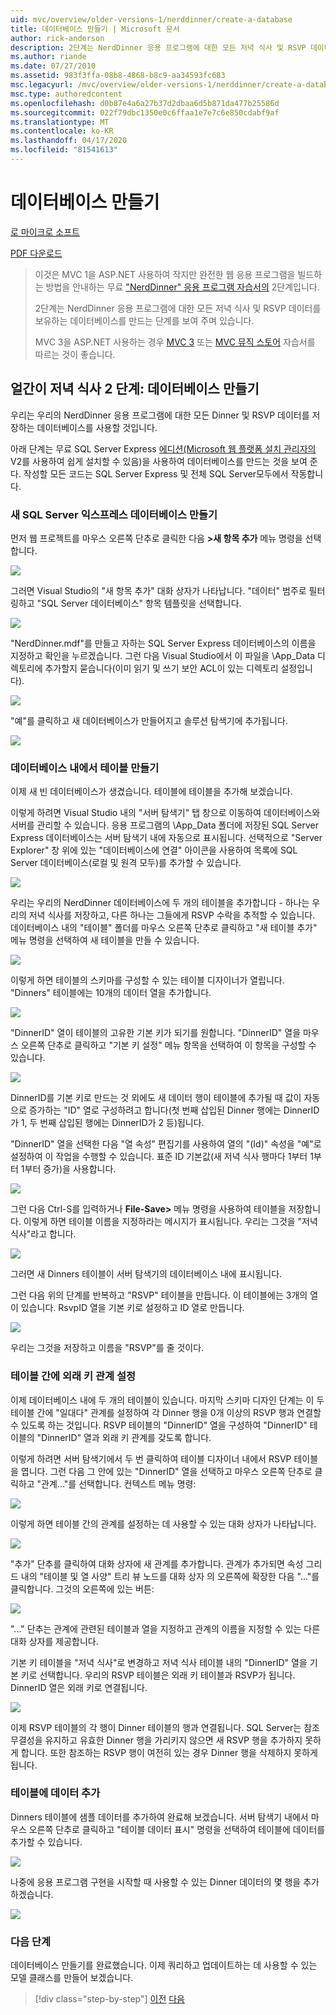 ```yaml
---
uid: mvc/overview/older-versions-1/nerddinner/create-a-database
title: 데이터베이스 만들기 | Microsoft 문서
author: rick-anderson
description: 2단계는 NerdDinner 응용 프로그램에 대한 모든 저녁 식사 및 RSVP 데이터를 보유하는 데이터베이스를 만드는 단계를 보여 주며 있습니다.
ms.author: riande
ms.date: 07/27/2010
ms.assetid: 983f3ffa-08b8-4868-b8c9-aa34593fc683
msc.legacyurl: /mvc/overview/older-versions-1/nerddinner/create-a-database
msc.type: authoredcontent
ms.openlocfilehash: d0b87e4a6a27b37d2dbaa6d5b871da477b25586d
ms.sourcegitcommit: 022f79dbc1350e0c6ffaa1e7e7c6e850cdabf9af
ms.translationtype: MT
ms.contentlocale: ko-KR
ms.lasthandoff: 04/17/2020
ms.locfileid: "81541613"
---
```

# <a name="create-a-database"></a>데이터베이스 만들기

[로 마이크로 소프트](https://github.com/microsoft)

[PDF 다운로드](http://aspnetmvcbook.s3.amazonaws.com/aspnetmvc-nerdinner_v1.pdf)

> 이것은 MVC 1을 ASP.NET 사용하여 작지만 완전한 웹 응용 프로그램을 빌드하는 방법을 안내하는 무료 ["NerdDinner" 응용 프로그램 자습서의](introducing-the-nerddinner-tutorial.md) 2단계입니다.
> 
> 2단계는 NerdDinner 응용 프로그램에 대한 모든 저녁 식사 및 RSVP 데이터를 보유하는 데이터베이스를 만드는 단계를 보여 주며 있습니다.
> 
> MVC 3을 ASP.NET 사용하는 경우 [MVC 3](../../older-versions/getting-started-with-aspnet-mvc3/cs/intro-to-aspnet-mvc-3.md) 또는 [MVC 뮤직 스토어](../../older-versions/mvc-music-store/mvc-music-store-part-1.md) 자습서를 따르는 것이 좋습니다.

## <a name="nerddinner-step-2-creating-the-database"></a>얼간이 저녁 식사 2 단계: 데이터베이스 만들기

우리는 우리의 NerdDinner 응용 프로그램에 대한 모든 Dinner 및 RSVP 데이터를 저장하는 데이터베이스를 사용할 것입니다.

아래 단계는 무료 SQL Server Express [에디션(Microsoft 웹 플랫폼 설치 관리자의](https://www.microsoft.com/web/downloads/platform.aspx)V2를 사용하여 쉽게 설치할 수 있음)을 사용하여 데이터베이스를 만드는 것을 보여 준다. 작성할 모든 코드는 SQL Server Express 및 전체 SQL Server모두에서 작동합니다.

### <a name="creating-a-new-sql-server-express-database"></a>새 SQL Server 익스프레스 데이터베이스 만들기

먼저 웹 프로젝트를 마우스 오른쪽 단추로 클릭한 다음 **&gt;새 항목 추가** 메뉴 명령을 선택합니다.

![](create-a-database/_static/image1.png)

그러면 Visual Studio의 "새 항목 추가" 대화 상자가 나타납니다. "데이터" 범주로 필터링하고 "SQL Server 데이터베이스" 항목 템플릿을 선택합니다.

![](create-a-database/_static/image2.png)

"NerdDinner.mdf"를 만들고 자하는 SQL Server Express 데이터베이스의 이름을 지정하고 확인을 누르겠습니다. 그런 다음 Visual Studio에서 이 파일을 \App\_Data 디렉토리에 추가할지 묻습니다(이미 읽기 및 쓰기 보안 ACL이 있는 디렉토리 설정입니다).

![](create-a-database/_static/image3.png)

"예"를 클릭하고 새 데이터베이스가 만들어지고 솔루션 탐색기에 추가됩니다.

![](create-a-database/_static/image4.png)

### <a name="creating-tables-within-our-database"></a>데이터베이스 내에서 테이블 만들기

이제 새 빈 데이터베이스가 생겼습니다. 테이블에 테이블을 추가해 보겠습니다.

이렇게 하려면 Visual Studio 내의 "서버 탐색기" 탭 창으로 이동하여 데이터베이스와 서버를 관리할 수 있습니다. 응용 프로그램의 \App\_Data 폴더에 저장된 SQL Server Express 데이터베이스는 서버 탐색기 내에 자동으로 표시됩니다. 선택적으로 "Server Explorer" 창 위에 있는 "데이터베이스에 연결" 아이콘을 사용하여 목록에 SQL Server 데이터베이스(로컬 및 원격 모두)를 추가할 수 있습니다.

![](create-a-database/_static/image5.png)

우리는 우리의 NerdDinner 데이터베이스에 두 개의 테이블을 추가합니다 - 하나는 우리의 저녁 식사를 저장하고, 다른 하나는 그들에게 RSVP 수락을 추적할 수 있습니다. 데이터베이스 내의 "테이블" 폴더를 마우스 오른쪽 단추로 클릭하고 "새 테이블 추가" 메뉴 명령을 선택하여 새 테이블을 만들 수 있습니다.

![](create-a-database/_static/image6.png)

이렇게 하면 테이블의 스키마를 구성할 수 있는 테이블 디자이너가 열립니다. "Dinners" 테이블에는 10개의 데이터 열을 추가합니다.

![](create-a-database/_static/image7.png)

"DinnerID" 열이 테이블의 고유한 기본 키가 되기를 원합니다. "DinnerID" 열을 마우스 오른쪽 단추로 클릭하고 "기본 키 설정" 메뉴 항목을 선택하여 이 항목을 구성할 수 있습니다.

![](create-a-database/_static/image8.png)

DinnerID를 기본 키로 만드는 것 외에도 새 데이터 행이 테이블에 추가될 때 값이 자동으로 증가하는 "ID" 열로 구성하려고 합니다(첫 번째 삽입된 Dinner 행에는 DinnerID가 1, 두 번째 삽입된 행에는 DinnerID가 2 등)됩니다.

"DinnerID" 열을 선택한 다음 "열 속성" 편집기를 사용하여 열의 "(Id)" 속성을 "예"로 설정하여 이 작업을 수행할 수 있습니다. 표준 ID 기본값(새 저녁 식사 행마다 1부터 1부터 1부터 증가)을 사용합니다.

![](create-a-database/_static/image9.png)

그런 다음 Ctrl-S를 입력하거나 **File-Save&gt;** 메뉴 명령을 사용하여 테이블을 저장합니다. 이렇게 하면 테이블 이름을 지정하라는 메시지가 표시됩니다. 우리는 그것을 "저녁 식사"라고 합니다.

![](create-a-database/_static/image10.png)

그러면 새 Dinners 테이블이 서버 탐색기의 데이터베이스 내에 표시됩니다.

그런 다음 위의 단계를 반복하고 "RSVP" 테이블을 만듭니다. 이 테이블에는 3개의 열이 있습니다. RsvpID 열을 기본 키로 설정하고 ID 열로 만듭니다.

![](create-a-database/_static/image11.png)

우리는 그것을 저장하고 이름을 "RSVP"를 줄 것이다.

### <a name="setting-up-a-foreign-key-relationship-between-tables"></a>테이블 간에 외래 키 관계 설정

이제 데이터베이스 내에 두 개의 테이블이 있습니다. 마지막 스키마 디자인 단계는 이 두 테이블 간에 "일대다" 관계를 설정하여 각 Dinner 행을 0개 이상의 RSVP 행과 연결할 수 있도록 하는 것입니다. RSVP 테이블의 "DinnerID" 열을 구성하여 "DinnerID" 테이블의 "DinnerID" 열과 외래 키 관계를 갖도록 합니다.

이렇게 하려면 서버 탐색기에서 두 번 클릭하여 테이블 디자이너 내에서 RSVP 테이블을 엽니다. 그런 다음 그 안에 있는 "DinnerID" 열을 선택하고 마우스 오른쪽 단추로 클릭하고 "관계..."를 선택합니다. 컨텍스트 메뉴 명령:

![](create-a-database/_static/image12.png)

이렇게 하면 테이블 간의 관계를 설정하는 데 사용할 수 있는 대화 상자가 나타납니다.

![](create-a-database/_static/image13.png)

"추가" 단추를 클릭하여 대화 상자에 새 관계를 추가합니다. 관계가 추가되면 속성 그리드 내의 "테이블 및 열 사양" 트리 뷰 노드를 대화 상자 의 오른쪽에 확장한 다음 "..."를 클릭합니다. 그것의 오른쪽에 있는 버튼:

![](create-a-database/_static/image14.png)

"..." 단추는 관계에 관련된 테이블과 열을 지정하고 관계의 이름을 지정할 수 있는 다른 대화 상자를 제공합니다.

기본 키 테이블을 "저녁 식사"로 변경하고 저녁 식사 테이블 내의 "DinnerID" 열을 기본 키로 선택합니다. 우리의 RSVP 테이블은 외래 키 테이블과 RSVP가 됩니다. DinnerID 열은 외래 키로 연결됩니다.

![](create-a-database/_static/image15.png)

이제 RSVP 테이블의 각 행이 Dinner 테이블의 행과 연결됩니다. SQL Server는 참조 무결성을 유지하고 유효한 Dinner 행을 가리키지 않으면 새 RSVP 행을 추가하지 못하게 합니다. 또한 참조하는 RSVP 행이 여전히 있는 경우 Dinner 행을 삭제하지 못하게 됩니다.

### <a name="adding-data-to-our-tables"></a>테이블에 데이터 추가

Dinners 테이블에 샘플 데이터를 추가하여 완료해 보겠습니다. 서버 탐색기 내에서 마우스 오른쪽 단추로 클릭하고 "테이블 데이터 표시" 명령을 선택하여 테이블에 데이터를 추가할 수 있습니다.

![](create-a-database/_static/image16.png)

나중에 응용 프로그램 구현을 시작할 때 사용할 수 있는 Dinner 데이터의 몇 행을 추가하겠습니다.

![](create-a-database/_static/image17.png)

### <a name="next-step"></a>다음 단계

데이터베이스 만들기를 완료했습니다. 이제 쿼리하고 업데이트하는 데 사용할 수 있는 모델 클래스를 만들어 보겠습니다.

> [!div class="step-by-step"]
> [이전](create-a-new-aspnet-mvc-project.md)
> [다음](build-a-model-with-business-rule-validations.md)
